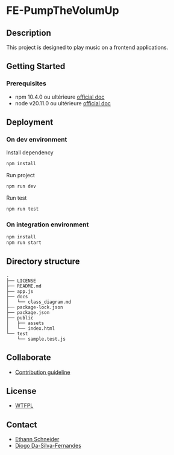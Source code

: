 # FE-PumpTheVolumUp

## Description

This project is designed to play music on a frontend applications.

## Getting Started

### Prerequisites

- npm 10.4.0 ou ultérieure [official doc](https://docs.npmjs.com/try-the-latest-stable-version-of-npm)
- node v20.11.0 ou ultérieure [official doc](https://nodejs.org/en/download)

## Deployment

### On dev environment

Install dependency

```bash
npm install
```

Run project

```bash
npm run dev
```

Run test

```bash
npm run test
```

### On integration environment

```bash
npm install
npm run start
```

## Directory structure

```shell
.
├── LICENSE
├── README.md
├── app.js
├── docs
│   └── class_diagram.md
├── package-lock.json
├── package.json
├── public
│   ├── assets
│   └── index.html
└── test
    └── sample.test.js
```

## Collaborate

- [Contribution guideline](CONTRIBUTING.md)

## License

- [WTFPL](https://en.wikipedia.org/wiki/WTFPL)

## Contact

- [Ethann Schneider](mailto:ethann.schneider@eduvaud.ch)
- [Diogo Da-Silva-Fernandes](mailto:diogo.dasilva2@eduvaud.ch)
